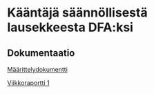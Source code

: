 # Kääntäjä säännöllisestä lausekkeesta DFA:ksi

## Dokumentaatio
[Määrittelydokumentti](./dokumentaatio/M%C3%A4%C3%A4rittelydokumentti.md)

[Viikkoraportti 1](./dokumentaatio/Viikkoraportti1.md)
